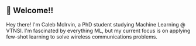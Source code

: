 ## 👋 Welcome!!

Hey there! I'm Caleb McIrvin, a PhD student studying Machine Learning @ VTNSI. I'm fascinated by everything ML, but my current focus is on applying few-shot learning to solve wireless communications problems.
